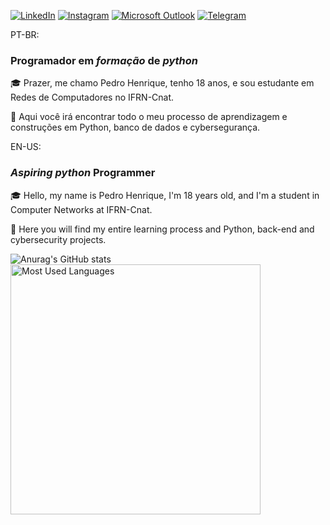[![LinkedIn](https://img.shields.io/badge/LinkedIn-0077B5?style=for-the-badge&logo=linkedin&logoColor=white)](https://www.linkedin.com/in/pedrohcdsouza/)
[![Instagram](https://img.shields.io/badge/Instagram-E4405F?style=for-the-badge&logo=instagram&logoColor=white)](https://www.instagram.com/pedrohcdsouza/)
[![Microsoft Outlook](https://img.shields.io/badge/Microsoft_Outlook-0078D4?style=for-the-badge&logo=microsoft-outlook&logoColor=white)](mailto:pedrohcsousa8@hotmail.com)
[![Telegram](https://img.shields.io/badge/Telegram-2CA5E0?style=for-the-badge&logo=telegram&logoColor=white)](https://t.me/pedrohcdsouza)

PT-BR: 
### Programador em _formação_ de *python*

🎓 Prazer, me chamo Pedro Henrique, tenho 18 anos, e sou estudante em Redes de Computadores no IFRN-Cnat.

📁 Aqui você irá encontrar todo o meu processo de aprendizagem e construções em Python, banco de dados e cybersegurança.

EN-US:
### _Aspiring_ *python* Programmer

🎓 Hello, my name is Pedro Henrique, I'm 18 years old, and I'm a student in Computer Networks at IFRN-Cnat.

📁 Here you will find my entire learning process and Python, back-end and cybersecurity projects.

![Anurag's GitHub stats](https://github-readme-stats.vercel.app/api?username=pedrohcdsouza&theme=dracula&show_icons=true) <img src = "https://github-readme-stats.vercel.app/api/top-langs/?username=pedrohcdsouza&show_icons=true&layout=compact&theme=dracula" alt="Most Used Languages" width="400px">







